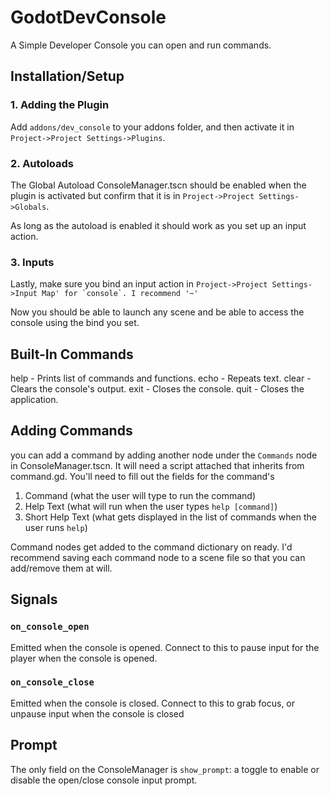# GodotDevConsole
A Simple Developer Console you can open and run commands.

## Installation/Setup

### 1. Adding the Plugin
Add `addons/dev_console` to your addons folder, and then activate it in `Project->Project Settings->Plugins`.  

### 2. Autoloads

The Global Autoload ConsoleManager.tscn should be enabled when the plugin is activated but confirm that it is in `Project->Project Settings->Globals`.

As long as the autoload is enabled it should work as you set up an input action.

### 3. Inputs

Lastly, make sure you bind an input action in ```Project->Project Settings->Input Map' for `console`. I recommend '~'```

Now you should be able to launch any scene and be able to access the console using the bind you set.

## Built-In Commands

help - Prints list of commands and functions.
echo - Repeats <arg> text.
clear - Clears the console's output.
exit - Closes the console.
quit - Closes the application.

## Adding Commands

you can add a command by adding another node under the `Commands` node in ConsoleManager.tscn.
It will need a script attached that inherits from command.gd. You'll need to fill out the fields for the command's
1. Command (what the user will type to run the command)
2. Help Text (what will run when the user types `help [command]`)
3. Short Help Text (what gets displayed in the list of commands when the user runs `help`)

Command nodes get added to the command dictionary on ready. I'd recommend saving each command node to a scene file so that you can add/remove them at will.

## Signals

### `on_console_open`

Emitted when the console is opened. Connect to this to pause input for the player when the console is opened.

### `on_console_close`

Emitted when the console is closed. Connect to this to grab focus, or unpause input when the console is closed

## Prompt

The only field on the ConsoleManager is `show_prompt`: a toggle to enable or disable the open/close console input prompt.
